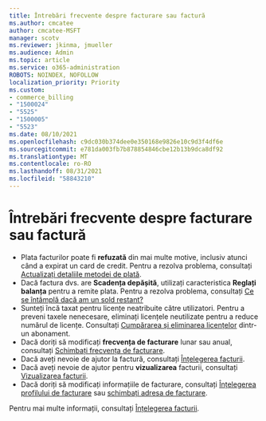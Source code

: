 ```yaml
---
title: Întrebări frecvente despre facturare sau factură
ms.author: cmcatee
author: cmcatee-MSFT
manager: scotv
ms.reviewer: jkinma, jmueller
ms.audience: Admin
ms.topic: article
ms.service: o365-administration
ROBOTS: NOINDEX, NOFOLLOW
localization_priority: Priority
ms.custom:
- commerce_billing
- "1500024"
- "5525"
- "1500005"
- "5523"
ms.date: 08/10/2021
ms.openlocfilehash: c9dc030b374dee0e350168e9826e10c9d3f4df6e
ms.sourcegitcommit: e781da003fb7b878854846cbe12b13b9dca8df92
ms.translationtype: MT
ms.contentlocale: ro-RO
ms.lasthandoff: 08/31/2021
ms.locfileid: "58843210"
---
```

# <a name="billing-or-invoice-faq"></a>Întrebări frecvente despre facturare sau factură

- Plata facturilor poate fi **refuzată** din mai multe motive, inclusiv atunci când a expirat un card de credit. Pentru a rezolva problema, consultați [Actualizați detaliile metodei de plată](https://docs.microsoft.com/microsoft-365/commerce/billing-and-payments/manage-payment-methods#update-payment-method-details).
- Dacă factura dvs. are **Scadența depășită**, utilizați caracteristica **Reglați balanța** pentru a remite plata. Pentru a rezolva problema, consultați [Ce se întâmplă dacă am un sold restant?](https://docs.microsoft.com/microsoft-365/commerce/billing-and-payments/pay-for-your-subscription#what-if-i-have-an-outstanding-balance)
- Sunteți încă taxat pentru licențe neatribuite către utilizatori. Pentru a preveni taxele nenecesare, eliminați licențele neutilizate pentru a reduce numărul de licențe. Consultați [Cumpărarea și eliminarea licențelor](https://docs.microsoft.com/microsoft-365/commerce/licenses/buy-licenses) dintr-un abonament.
- Dacă doriți să modificați **frecvența de facturare** lunar sau anual, consultați [Schimbați frecvența de facturare](https://docs.microsoft.com/microsoft-365/commerce/billing-and-payments/change-payment-frequency).
- Dacă aveți nevoie de ajutor la factură, consultați [Înțelegerea facturii](https://docs.microsoft.com/microsoft-365/commerce/billing-and-payments/understand-your-invoice2).
- Dacă aveți nevoie de ajutor pentru **vizualizarea** facturii, consultați [Vizualizarea facturii](https://docs.microsoft.com/microsoft-365/commerce/billing-and-payments/view-your-bill-or-invoice).
- Dacă doriți să modificați informațiile de facturare, consultați [Înțelegerea profilului de facturare](https://docs.microsoft.com/microsoft-365/commerce/billing-and-payments/manage-billing-profiles) sau [schimbați adresa de facturare](https://docs.microsoft.com/microsoft-365/commerce/billing-and-payments/change-your-billing-addresses).

Pentru mai multe informații, consultați [Înțelegerea facturii](https://docs.microsoft.com/microsoft-365/commerce/billing-and-payments/understand-your-invoice2).